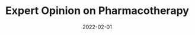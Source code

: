 ---
date: 2022-02-01
##
title:    Expert Opinion on Pharmacotherapy 
## Titel der Publikation, beispielweise The Lancet.
##
authors: 'McCarthy, MW'
##
status:   default
##
en:
  subtitle:   'Current and emerging immunomodulators for treatment of SARS-CoV2 infection (COVID-19)'
  ##
  description: 'SARS-CoV-2, the virus that causes COVID-19, elicits a variety of host responses ranging from asymptomatic or mild illness in most people, to severe disease and critical illness in a subset of patients with systemic inflammation and hypoxemic respiratory failure. Heterogeneous clinical presentations are often driven by disparate responses of the host immune system, with severe disease associated with aberrant interferon signaling or cytokine storm syndrome. This manuscript examines current therapeutic approaches, including the use of immunomodulators such as corticosteroids, interleukin inhibitors, kinase inhibitors, fluvoxamine, and ivermectin, and also explores the ways that these therapies and others may be used to treat COVID-19 in the future. Modulation of the immune response has become a mainstay of treatment of COVID-19, although the optimal mechanism has not yet been defined and there is considerable controversy regarding clinical management. As time progresses, the therapeutic approach to COVID-19 will undoubtedly change, particularly as we learn more about the pathophysiology of SARS-CoV-2 infection.'
  ## 
  tags:    [immunomodulator, inflammation, cytokine storm, ivermectin]
## 
de: 
  ##
  subtitle:   'Aktuelle und neue Immunmodulatoren zur Behandlung der SARS-CoV2-Infektion (COVID-19)'
  ##
  description: 'SARS-CoV-2, das Virus, das COVID-19 verursacht, ruft eine Vielzahl von Wirtsreaktionen hervor, die von asymptomatischen oder leichten Erkrankungen bei den meisten Menschen bis hin zu schweren Erkrankungen und kritischen Zuständen bei einer Untergruppe von Patienten mit systemischer Entzündung und hypoxämischem Atemversagen reichen. Die heterogenen klinischen Präsentationen werden oft durch unterschiedliche Reaktionen des Wirtsimmunsystems verursacht, wobei schwere Erkrankungen mit einer aberranten Interferon-Signalisierung oder einem Zytokinsturm-Syndrom einhergehen. In diesem Manuskript werden aktuelle therapeutische Ansätze untersucht, darunter der Einsatz von Immunmodulatoren wie Kortikosteroiden, Interleukin-Inhibitoren, Kinase-Inhibitoren, Fluvoxamin und Ivermectin, und es wird untersucht, wie diese und andere Therapien in Zukunft zur Behandlung von COVID-19 eingesetzt werden könnten. Die Modulation der Immunreaktion ist zu einem Hauptpfeiler der Behandlung von COVID-19 geworden, obwohl der optimale Mechanismus noch nicht definiert ist und es erhebliche Kontroversen über die klinische Behandlung gibt. Im Laufe der Zeit wird sich der therapeutische Ansatz für COVID-19 zweifellos ändern, insbesondere wenn wir mehr über die Pathophysiologie der SARS-CoV-2-Infektion erfahren.'
  ## 
  ##
  tags:     [Immunmodulator, Entzündung, Zytokinsturm, Ivermectin]
##
group:  "Treatments"
##
credit:      https://doi.org/10.1080/14656566.2022.2035360
##
## 2020-09-30_10.1038_s41590-020-00808-x.md
---